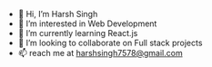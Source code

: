 - 👋 Hi, I’m Harsh Singh
- 👀 I’m interested in Web Development
- 🌱 I’m currently learning React.js
- 💞️ I’m looking to collaborate on Full stack projects
- 📫 reach me at harshsingh7578@gmail.com

<!---
harsh-7578/harsh-7578 is a ✨ special ✨ repository because its `README.md` (this file) appears on your GitHub profile.
You can click the Preview link to take a look at your changes.
--->
